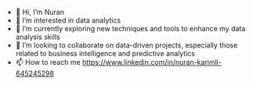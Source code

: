 - 👋 Hi, I’m Nuran
- 👀 I’m interested in data analytics
- 🌱 I’m currently exploring new techniques and tools to enhance my data analysis skills
- 💞️ I’m looking to collaborate on data-driven projects, especially those related to business intelligence and predictive analytics
- 📫 How to reach me https://www.linkedin.com/in/nuran-karimli-645245298


<!---
nurankarimli03/nurankarimli03 is a ✨ special ✨ repository because its `README.md` (this file) appears on your GitHub profile.
You can click the Preview link to take a look at your changes.
--->
